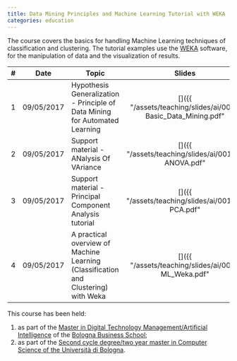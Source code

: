 ```yaml
---
title: Data Mining Principles and Machine Learning Tutorial with WEKA
categories: education
---
```


The course covers the basics for handling Machine Learning techniques of
classification and clustering. The tutorial examples use the
[WEKA](https://www.cs.waikato.ac.nz/ml/weka/) software, for the manipulation of
data and the visualization of results.

|  #  |    Date    | Topic                                                                              |                                                 Slides                                                  |         Exercises         | Solutions                                                                                                 |
| :-: | :--------: | ---------------------------------------------------------------------------------- | :-----------------------------------------------------------------------------------------------------: | :-----------------------: | --------------------------------------------------------------------------------------------------------- |
|  1  | 09/05/2017 | Hypothesis Generalization - Principle of Data Mining for Automated Learning        | [<i class="fas fa-file-pdf" title="PDF"></i>]({{ "/assets/teaching/slides/ai/001-Basic_Data_Mining.pdf" | prepend: site.baseurl }}) | -                                                                                                         |
|  2  | 09/05/2017 | Support material - ANalysis Of VAriance                                            |      [<i class="fas fa-file-pdf" title="PDF"></i>]({{ "/assets/teaching/slides/ai/001_a-ANOVA.pdf"      | prepend: site.baseurl }}) | -                                                                                                         |
|  3  | 09/05/2017 | Support material - Principal Component Analysis tutorial                           |       [<i class="fas fa-file-pdf" title="PDF"></i>]({{ "/assets/teaching/slides/ai/001_b-PCA.pdf"       | prepend: site.baseurl }}) | -                                                                                                         |
|  4  | 09/05/2017 | A practical overview of Machine Learning (Classification and Clustering) with Weka |      [<i class="fas fa-file-pdf" title="PDF"></i>]({{ "/assets/teaching/slides/ai/002-ML_Weka.pdf"      | prepend: site.baseurl }}) | [<i class="fas fa-file-archive" title="ZIP"></i>]({{ "/assets/teaching/esercizi/weka/spz_ml_exercise.zip" | prepend: site.baseurl }}) |

This course has been held:

1. as part of the [Master in Digital Technology Management/Artificial
   Intelligence](https://www.bbs.unibo.eu/hp/master-fulltime/digital-technology-management-artificial-intelligence-2/)
   of the [Bologna Business School](https://www.bbs.unibo.eu/hp/);
2. as part of the [Second cycle degree/two year master in Computer Science of the
   Università di Bologna](https://www.unibo.it/en/teaching/degree-programmes/programme/2015/8028).

